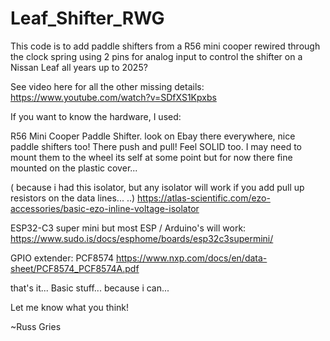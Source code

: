# Leaf_Shifter_RWG
This code is to add paddle shifters from a R56 mini cooper rewired through the clock spring using 2 pins for analog input to control the shifter on a Nissan Leaf all years up to 2025?

See video here for all the other missing details: https://www.youtube.com/watch?v=SDfXS1Kpxbs

If you want to know the hardware, I used:

R56 Mini Cooper Paddle Shifter. look on Ebay there everywhere, nice paddle shifters too! There push and pull! Feel SOLID too. I may need to mount them to the wheel its self at some point but for now there fine mounted on the plastic cover... 

( because i had this isolator, but any isolator will work if you add pull up resistors on the data lines... ..) https://atlas-scientific.com/ezo-accessories/basic-ezo-inline-voltage-isolator

ESP32-C3 super mini but most ESP / Arduino's will work: https://www.sudo.is/docs/esphome/boards/esp32c3supermini/

GPIO extender: PCF8574 https://www.nxp.com/docs/en/data-sheet/PCF8574_PCF8574A.pdf

that's it... Basic stuff... because i can... 

Let me know what you think! 

~Russ Gries 
